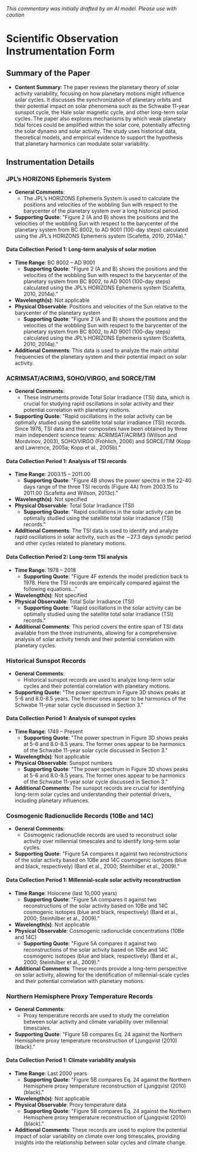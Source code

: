 _This commentary was initially drafted by an AI model. Please use with caution_

# Scientific Observation Instrumentation Form

## Summary of the Paper
- **Content Summary**: The paper reviews the planetary theory of solar activity variability, focusing on how planetary motions might influence solar cycles. It discusses the synchronization of planetary orbits and their potential impact on solar phenomena such as the Schwabe 11-year sunspot cycle, the Hale solar magnetic cycle, and other long-term solar cycles. The paper also explores mechanisms by which weak planetary tidal forces could be amplified within the solar core, potentially affecting the solar dynamo and solar activity. The study uses historical data, theoretical models, and empirical evidence to support the hypothesis that planetary harmonics can modulate solar variability.

## Instrumentation Details

### JPL’s HORIZONS Ephemeris System
- **General Comments**:
   - The JPL’s HORIZONS Ephemeris System is used to calculate the positions and velocities of the wobbling Sun with respect to the barycenter of the planetary system over a long historical period.
- **Supporting Quote**: "Figure 2 (A and B) shows the positions and the velocities of the wobbling Sun with respect to the barycenter of the planetary system from BC 8002, to AD 9001 (100-day steps) calculated using the JPL’s HORIZONS Ephemeris system (Scafetta, 2010, 2014a)."

#### Data Collection Period 1: Long-term analysis of solar motion
- **Time Range**: BC 8002 – AD 9001
   - **Supporting Quote**: "Figure 2 (A and B) shows the positions and the velocities of the wobbling Sun with respect to the barycenter of the planetary system from BC 8002, to AD 9001 (100-day steps) calculated using the JPL’s HORIZONS Ephemeris system (Scafetta, 2010, 2014a)."
- **Wavelength(s)**: Not applicable
- **Physical Observable**: Positions and velocities of the Sun relative to the barycenter of the planetary system
   - **Supporting Quote**: "Figure 2 (A and B) shows the positions and the velocities of the wobbling Sun with respect to the barycenter of the planetary system from BC 8002, to AD 9001 (100-day steps) calculated using the JPL’s HORIZONS Ephemeris system (Scafetta, 2010, 2014a)."
- **Additional Comments**: This data is used to analyze the main orbital frequencies of the planetary system and their potential impact on solar activity.

### ACRIMSAT/ACRIM3, SOHO/VIRGO, and SORCE/TIM
- **General Comments**:
   - These instruments provide Total Solar Irradiance (TSI) data, which is crucial for studying rapid oscillations in solar activity and their potential correlation with planetary motions.
- **Supporting Quote**: "Rapid oscillations in the solar activity can be optimally studied using the satellite total solar irradiance (TSI) records. Since 1978, TSI data and their composites have been obtained by three main independent science teams: ACRIMSAT/ACRIM3 (Willson and Mordvinov, 2003), SOHO/VIRGO (Fröhlich, 2006) and SORCE/TIM (Kopp and Lawrence, 2005a; Kopp et al., 2005b)."

#### Data Collection Period 1: Analysis of TSI records
- **Time Range**: 2003.15 – 2011.00
   - **Supporting Quote**: "Figure 4B shows the power spectra in the 22-40 days range of the three TSI records (Figure 4A) from 2003.15 to 2011.00 (Scafetta and Willson, 2013c)."
- **Wavelength(s)**: Not specified
- **Physical Observable**: Total Solar Irradiance (TSI)
   - **Supporting Quote**: "Rapid oscillations in the solar activity can be optimally studied using the satellite total solar irradiance (TSI) records."
- **Additional Comments**: The TSI data is used to identify and analyze rapid oscillations in solar activity, such as the ∼27.3 days synodic period and other cycles related to planetary motions.

#### Data Collection Period 2: Long-term TSI analysis
- **Time Range**: 1978 – 2018
   - **Supporting Quote**: "Figure 4F extends the model prediction back to 1978. Here the TSI records are empirically compared against the following equations..."
- **Wavelength(s)**: Not specified
- **Physical Observable**: Total Solar Irradiance (TSI)
   - **Supporting Quote**: "Rapid oscillations in the solar activity can be optimally studied using the satellite total solar irradiance (TSI) records."
- **Additional Comments**: This period covers the entire span of TSI data available from the three instruments, allowing for a comprehensive analysis of solar activity trends and their potential correlation with planetary cycles.

### Historical Sunspot Records
- **General Comments**:
   - Historical sunspot records are used to analyze long-term solar cycles and their potential correlation with planetary motions.
- **Supporting Quote**: "The power spectrum in Figure 3D shows peaks at 5-6 and 8.0-8.5 years. The former ones appear to be harmonics of the Schwabe 11-year solar cycle discussed in Section 3."

#### Data Collection Period 1: Analysis of sunspot cycles
- **Time Range**: 1749 – Present
   - **Supporting Quote**: "The power spectrum in Figure 3D shows peaks at 5-6 and 8.0-8.5 years. The former ones appear to be harmonics of the Schwabe 11-year solar cycle discussed in Section 3."
- **Wavelength(s)**: Not applicable
- **Physical Observable**: Sunspot numbers
   - **Supporting Quote**: "The power spectrum in Figure 3D shows peaks at 5-6 and 8.0-8.5 years. The former ones appear to be harmonics of the Schwabe 11-year solar cycle discussed in Section 3."
- **Additional Comments**: The sunspot records are crucial for identifying long-term solar cycles and understanding their potential drivers, including planetary influences.

### Cosmogenic Radionuclide Records (10Be and 14C)
- **General Comments**:
   - Cosmogenic radionuclide records are used to reconstruct solar activity over millennial timescales and to identify long-term solar cycles.
- **Supporting Quote**: "Figure 5A compares it against two reconstructions of the solar activity based on 10Be and 14C cosmogenic isotopes (blue and black, respectively) (Bard et al., 2000; Steinhilber et al., 2009)."

#### Data Collection Period 1: Millennial-scale solar activity reconstruction
- **Time Range**: Holocene (last 10,000 years)
   - **Supporting Quote**: "Figure 5A compares it against two reconstructions of the solar activity based on 10Be and 14C cosmogenic isotopes (blue and black, respectively) (Bard et al., 2000; Steinhilber et al., 2009)."
- **Wavelength(s)**: Not applicable
- **Physical Observable**: Cosmogenic radionuclide concentrations (10Be and 14C)
   - **Supporting Quote**: "Figure 5A compares it against two reconstructions of the solar activity based on 10Be and 14C cosmogenic isotopes (blue and black, respectively) (Bard et al., 2000; Steinhilber et al., 2009)."
- **Additional Comments**: These records provide a long-term perspective on solar activity, allowing for the identification of millennial-scale cycles and their potential correlation with planetary motions.

### Northern Hemisphere Proxy Temperature Records
- **General Comments**:
   - Proxy temperature records are used to study the correlation between solar activity and climate variability over millennial timescales.
- **Supporting Quote**: "Figure 5B compares Eq. 24 against the Northern Hemisphere proxy temperature reconstruction of Ljungqvist (2010) (black)."

#### Data Collection Period 1: Climate variability analysis
- **Time Range**: Last 2000 years
   - **Supporting Quote**: "Figure 5B compares Eq. 24 against the Northern Hemisphere proxy temperature reconstruction of Ljungqvist (2010) (black)."
- **Wavelength(s)**: Not applicable
- **Physical Observable**: Proxy temperature data
   - **Supporting Quote**: "Figure 5B compares Eq. 24 against the Northern Hemisphere proxy temperature reconstruction of Ljungqvist (2010) (black)."
- **Additional Comments**: These records are used to explore the potential impact of solar variability on climate over long timescales, providing insights into the relationship between solar cycles and climate change.
